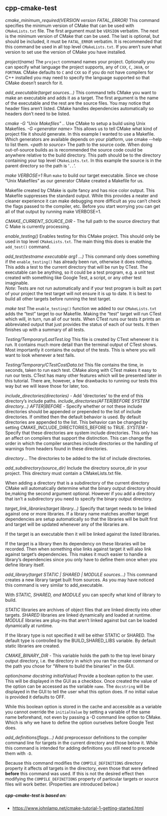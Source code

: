 ## cpp-cmake-test

*cmake_minimum_required(VERSION  version  FATAL_ERROR)*
This command specifies the minimum version of CMake that can be used with  `CMakeLists.txt`  file. The first argument must be  `VERSION`  verbatim. The next is the minimum version of CMake that can be used. The last is optional, but should be included, it must be  `FATAL_ERROR`  verbatim. It is recommended that this command be used in all top level  `CMakeLists.txt`. If you aren’t sure what version to set use the version of CMake you have installed.

*project(name)*
The  `project`  command names your project. Optionally you can specify what language the project supports, any of  `CXX`,  `C`,  `JAVA`, or  `FORTRAN`. CMake defaults to  `C`  and  `CXX`  so if you do not have compilers for C++ installed you may need to specify the language supported so that CMake doesn’t search for it.

*add_executable(target  sources…)*
This command tells CMake you want to make an executable and adds it as a target. The first argument is the name of the executable and the rest are the source files. You may notice that header files aren’t listed. CMake handles dependencies automatically so headers don’t need to be listed.

*cmake -G "Unix Makefiles" ..*
Use CMake to setup a build using Unix Makefiles.
*-G  \<generator name\>*
This allows us to tell CMake what kind of project file it should generate. In this example I wanted to use a Makefile. Which generators are available depends on your platform, use  cmake --help  to list them. 
*\<path to source\>*
The path to the source code. When doing out-of-source builds as is recommended the source code could be anywhere relative to the build directory. This path should be to the directory containing your top level  `CMakeLists.txt`. In this example the source is in the parent directory so the path is ‘`..`‘.


*make VERBOSE=1*
Run  `make`  to build our target executable. Since we chose “Unix Makefiles” as our generator CMake created a Makefile for us.

Makefile created by CMake is quite fancy and has nice color output. This Makefile suppresses the standard output. While this provides a neater and cleaner experience it can make debugging more difficult as you can’t check the flags passed to the compiler, etc. Before you start worrying you can get all of that output by running make VERBOSE=1. 

*CMAKE_CURRENT_SOURCE_DIR* - The full path to the source directory that C Make is currently processing.

*enable_testing()*
Enables testing for this CMake project. This should only be used in top level  `CMakeLists.txt`. The main thing this does is enable the  `add_test()`  command.
 
 *add_test(testname  executable  arg1 …)*
This command only does something if the  `enable_testing()`  has already been run, otherwise it does nothing. This adds a test to the current directory that will be run by CTest. The executable can be anything, so it could be a test program, e.g. a unit test created with something like Google Test, a script, or any other test imaginable.  
_Note:_  Tests are not run automatically and if your test program is built as part of your project the test target will not ensure it is up to date. It is best to build all other targets before running the test target.

*make test*
The  `enable_testing()`  function we added to our  `CMakeLists.txt`  adds the “test” target to our Makefile. Making the “test” target will run CTest which will, in turn, run all of our tests. 
When CTest runs our tests it prints an abbreviated output that just provides the status of each of our tests. It then finishes up with a summary of all tests.

*Testing/Temporary/LastTest.log*
This file is created by CTest whenever it is run. It contains much more detail than the terminal output of CTest shows. Most importantly it contains the output of the tests. This is where you will want to look whenever a test fails.

*Testing/Temporary/CTestCostData.txt*
This file contains the time, in seconds, taken to run each test.
CMake along with CTest makes it easy to run our tests. CTest has many other features which will be presented later in this tutorial. There are, however, a few drawbacks to running our tests this way but we will leave those for later, too.



*include_directories(directories)* -
Add 'directories' to the end of this directory’s include paths.
*include_directories(AFTER|BEFORE SYSTEM directory…)*
*AFTER|BEFORE* - Specify whether or not these include directories should be appended or prepended to the list of include directories. If omitted then the default behavior is used.
By default directories are appended to the list. This behavior can be changed by setting CMAKE_INCLUDE_DIRECTORIES_BEFORE to TRUE.
*SYSTEM* - Specify that these directories are system include directories.
This only has an affect on compilers that support the distinction. This can change the order in which the compiler searches include directories or the handling of warnings from headers found in these directories.

*directory*… The directories to be added to the list of include directories.

  
  
  

 *add_subdirectory(source_dir)*
 Include the directory source_dir in your project. This directory must contain a CMakeLists.txt file.

When adding a directory that is a subdirectory of the current directory CMake will automatically determine what the binary output directory should be,making the second argument optional.  However if you add a directory that isn’t a subdirectory you need to specify the binary output directory.

  
  

 *target_link_libraries(target library…)* 
Specify that target needs to be linked against one or more libraries. If a library name matches another target dependencies are setup automatically so that the libraries will be built first and target will be updated whenever any of the libraries are.

If the target is an executable then it will be linked against the listed libraries.

If the target is a library then its dependency on these libraries will be recorded. Then when something else links against target it will also link against target‘s dependencies. This makes it much easier to handle a library’s dependencies since you only have to define them once when you define library itself.

  

*add_library(target STATIC | SHARED | MODULE sources…)*
This command creates a new library target built from sources. As you may have noticed this command is very similar to add_executable.

With *STATIC, SHARED, and MODULE* you can specify what kind of library to build.

*STATIC* libraries are archives of object files that are linked directly into other targets.
*SHARED* libraries are linked dynamically and loaded at runtime.
*MODULE* libraries are plug-ins that aren’t linked against but can be loaded dynamically at runtime.

If the library type is not specified it will be either STATIC or SHARED.
The default type is controlled by the BUILD_SHARED_LIBS variable. By default static libraries are created.


*CMAKE_BINARY_DIR* - This variable holds the path to the top level binary output directory, i.e. the directory in which you ran the cmake command or the path you chose for “Where to build the binaries” in the GUI.

*option(name  docstring  initialValue)*
Provide a boolean option to the user. This will be displayed in the GUI as a checkbox. Once created the value of the option can be accessed as the variable  `name`. The  `docstring`  will be displayed in the GUI to tell the user what this option does. If no initial value is provided it defaults to OFF.

While this boolean option is stored in the cache and accessible as a variable you cannot override the  `initialValue`  by setting a variable of the same name beforehand, not even by passing a  -D  command line option to CMake. Which is why we have to define the option ourselves before Google Test does.


*add_definitions(flags…)*
Add preprocessor definitions to the compiler command line for targets in the current directory and those below it. While this command is intended for adding definitions you still need to precede them with  `-D`.

Because this command modifies the  `COMPILE_DEFINITIONS`  directory property it affects  _all_  targets in the directory, even those that were defined  **before**  this command was used. If this is not the desired effect then modifying the  `COMPILE_DEFINITIONS`  property of particular targets or source files will work better. (Properties are introduced below.)


##### cpp-cmake-test is based on:
 - https://www.johnlamp.net/cmake-tutorial-1-getting-started.html